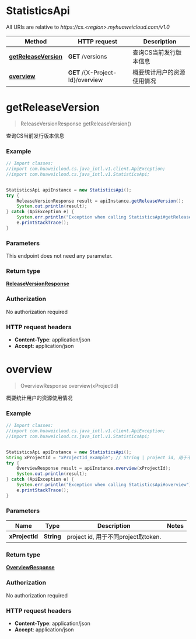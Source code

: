 # StatisticsApi

All URIs are relative to *https://cs.&lt;region&gt;.myhuaweicloud.com/v1.0*

Method | HTTP request | Description
------------- | ------------- | -------------
[**getReleaseVersion**](StatisticsApi.md#getReleaseVersion) | **GET** /versions | 查询CS当前发行版本信息
[**overview**](StatisticsApi.md#overview) | **GET** /{X-Project-Id}/overview | 概要统计用户的资源使用情况


<a name="getReleaseVersion"></a>
# **getReleaseVersion**
> ReleaseVersionResponse getReleaseVersion()

查询CS当前发行版本信息



### Example
```java
// Import classes:
//import com.huaweicloud.cs.java_intl.v1.client.ApiException;
//import com.huaweicloud.cs.java_intl.v1.StatisticsApi;


StatisticsApi apiInstance = new StatisticsApi();
try {
    ReleaseVersionResponse result = apiInstance.getReleaseVersion();
    System.out.println(result);
} catch (ApiException e) {
    System.err.println("Exception when calling StatisticsApi#getReleaseVersion");
    e.printStackTrace();
}
```

### Parameters
This endpoint does not need any parameter.

### Return type

[**ReleaseVersionResponse**](ReleaseVersionResponse.md)

### Authorization

No authorization required

### HTTP request headers

 - **Content-Type**: application/json
 - **Accept**: application/json

<a name="overview"></a>
# **overview**
> OverviewResponse overview(xProjectId)

概要统计用户的资源使用情况



### Example
```java
// Import classes:
//import com.huaweicloud.cs.java_intl.v1.client.ApiException;
//import com.huaweicloud.cs.java_intl.v1.StatisticsApi;


StatisticsApi apiInstance = new StatisticsApi();
String xProjectId = "xProjectId_example"; // String | project id, 用于不同project取token.
try {
    OverviewResponse result = apiInstance.overview(xProjectId);
    System.out.println(result);
} catch (ApiException e) {
    System.err.println("Exception when calling StatisticsApi#overview");
    e.printStackTrace();
}
```

### Parameters

Name | Type | Description  | Notes
------------- | ------------- | ------------- | -------------
 **xProjectId** | **String**| project id, 用于不同project取token. |

### Return type

[**OverviewResponse**](OverviewResponse.md)

### Authorization

No authorization required

### HTTP request headers

 - **Content-Type**: application/json
 - **Accept**: application/json

